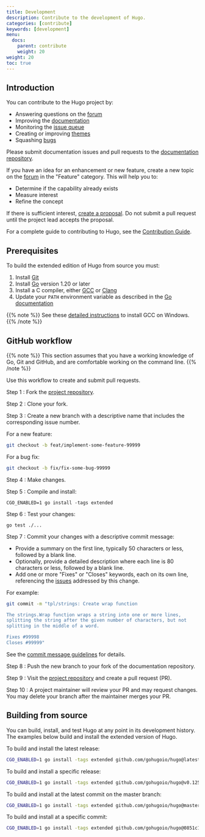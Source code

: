 ```yaml
---
title: Development
description: Contribute to the development of Hugo.
categories: [contribute]
keywords: [development]
menu:
  docs:
    parent: contribute
    weight: 20
weight: 20
toc: true
---
```


## Introduction

You can contribute to the Hugo project by:

- Answering questions on the [forum]
- Improving the [documentation]
- Monitoring the [issue queue]
- Creating or improving [themes]
- Squashing [bugs]

Please submit documentation issues and pull requests to the [documentation repository].

If you have an idea for an enhancement or new feature, create a new topic on the [forum] in the "Feature" category. This will help you to:

- Determine if the capability already exists
- Measure interest
- Refine the concept

If there is sufficient interest, [create a proposal]. Do not submit a pull request until the project lead accepts the proposal.

For a complete guide to contributing to Hugo, see the [Contribution Guide].

[bugs]: https://github.com/gohugoio/hugo/issues?q=is%3Aopen+is%3Aissue+label%3ABug
[contributing]: CONTRIBUTING.md
[create a proposal]: https://github.com/gohugoio/hugo/issues/new?labels=Proposal%2C+NeedsTriage&template=feature_request.md
[documentation repository]: https://github.com/gohugoio/hugoDocs
[documentation]: https://gohugo.io/documentation
[forum]: https://discourse.gohugo.io
[issue queue]: https://github.com/gohugoio/hugo/issues
[themes]: https://themes.gohugo.io/
[contribution guide]: https://github.com/gohugoio/hugo/blob/master/CONTRIBUTING.md

## Prerequisites

To build the extended edition of Hugo from source you must:

1. Install [Git]
1. Install [Go] version 1.20 or later
1. Install a C compiler, either [GCC] or [Clang]
1. Update your `PATH` environment variable as described in the [Go documentation]

[Clang]: https://clang.llvm.org/
[GCC]: https://gcc.gnu.org/
[Git]: https://git-scm.com/book/en/v2/Getting-Started-Installing-Git
[Go documentation]: https://go.dev/doc/code#Command
[Go]: https://go.dev/doc/install

{{% note %}}
See these [detailed instructions](https://discourse.gohugo.io/t/41370) to install GCC on Windows.
{{% /note %}}

## GitHub workflow

{{% note %}}
This section assumes that you have a working knowledge of Go, Git and GitHub, and are comfortable working on the command line.
{{% /note %}}

Use this workflow to create and submit pull requests.

Step 1
: Fork the [project repository].

[project repository]: https://github.com/gohugoio/hugo/

Step 2
: Clone your fork.

Step 3
: Create a new branch with a descriptive name that includes the corresponding issue number.

For a new feature:

```sh
git checkout -b feat/implement-some-feature-99999
```

For a bug fix:

```sh
git checkout -b fix/fix-some-bug-99999
```

Step 4
: Make changes.

Step 5
: Compile and install:

```text
CGO_ENABLED=1 go install -tags extended
```

Step 6
: Test your changes:

```text
go test ./...
```

Step 7
: Commit your changes with a descriptive commit message:

- Provide a summary on the first line, typically 50 characters or less, followed by a blank line.
- Optionally, provide a detailed description where each line is 80 characters or less, followed by a blank line.
- Add one or more "Fixes" or "Closes" keywords, each on its own line, referencing the [issues] addressed by this change.

[issues]: https://github.com/gohugoio/hugo/issues

For example:

```sh
git commit -m "tpl/strings: Create wrap function

The strings.Wrap function wraps a string into one or more lines,
splitting the string after the given number of characters, but not
splitting in the middle of a word.

Fixes #99998
Closes #99999"
```

See the [commit message guidelines] for details.

[commit message guidelines]: https://github.com/gohugoio/hugo/blob/master/CONTRIBUTING.md#git-commit-message-guidelines

Step 8
: Push the new branch to your fork of the documentation repository.

Step 9
: Visit the [project repository] and create a pull request (PR).

Step 10
: A project maintainer will review your PR and may request changes. You may delete your branch after the maintainer merges your PR.

## Building from source

You can build, install, and test Hugo at any point in its development history. The examples below build and install the extended version of Hugo.

To build and install the latest release:

```sh
CGO_ENABLED=1 go install -tags extended github.com/gohugoio/hugo@latest
```

To build and install a specific release:

```sh
CGO_ENABLED=1 go install -tags extended github.com/gohugoio/hugo@v0.125.4
```

To build and install at the latest commit on the master branch:

```sh
CGO_ENABLED=1 go install -tags extended github.com/gohugoio/hugo@master
```

To build and install at a specific commit:

```sh
CGO_ENABLED=1 go install -tags extended github.com/gohugoio/hugo@0851c17
```
